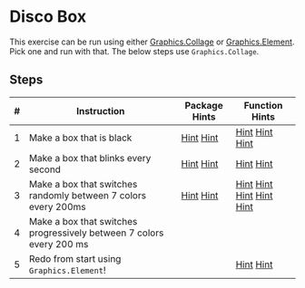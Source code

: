 # Disco Box

This exercise can be run using either [Graphics.Collage](http://package.elm-lang.org/packages/elm-lang/core/3.0.0/Graphics-Collage) or [Graphics.Element](http://package.elm-lang.org/packages/elm-lang/core/3.0.0/Graphics-Element). Pick one and run with that. The below steps use `Graphics.Collage`.

## Steps

| # | Instruction | Package Hints | Function Hints |
|------|-------------|---------------|----------------|
| 1 | Make a box that is black | [Hint](http://package.elm-lang.org/packages/elm-lang/core/3.0.0/Color) [Hint](http://package.elm-lang.org/packages/elm-lang/core/3.0.0/Graphics-Collage) | [Hint](http://package.elm-lang.org/packages/elm-lang/core/3.0.0/Graphics-Collage#square) [Hint](http://package.elm-lang.org/packages/elm-lang/core/3.0.0/Graphics-Collage#collage) [Hint](http://package.elm-lang.org/packages/elm-lang/core/3.0.0/Graphics-Collage#filled) |
| 2 | Make a box that blinks every second | [Hint](http://package.elm-lang.org/packages/elm-lang/core/3.0.0/Time) [Hint](http://package.elm-lang.org/packages/elm-lang/core/3.0.0/Signal) | [Hint](http://package.elm-lang.org/packages/elm-lang/core/3.0.0/Time#every) [Hint](http://package.elm-lang.org/packages/elm-lang/core/3.0.0/Signal#map) |
| 3 | Make a box that switches randomly between 7 colors every 200ms | [Hint](http://package.elm-lang.org/packages/elm-lang/core/3.0.0/Array) [Hint](http://package.elm-lang.org/packages/elm-lang/core/3.0.0/Random) | [Hint](http://package.elm-lang.org/packages/elm-lang/core/3.0.0/Array#fromList) [Hint](http://package.elm-lang.org/packages/elm-lang/core/3.0.0/Array#get) [Hint](http://package.elm-lang.org/packages/elm-lang/core/3.0.0/Random#generate) [Hint](http://package.elm-lang.org/packages/elm-lang/core/3.0.0/Random#initialSeed) [Hint](http://package.elm-lang.org/packages/elm-lang/core/3.0.0/Random#int)|
| 4 | Make a box that switches progressively between 7 colors every 200 ms |  |  |
| 5 | Redo from start using `Graphics.Element`!|  | [Hint](http://package.elm-lang.org/packages/elm-lang/core/3.0.0/Graphics-Element#color) [Hint](http://package.elm-lang.org/packages/elm-lang/core/3.0.0/Graphics-Element#spacer) |
